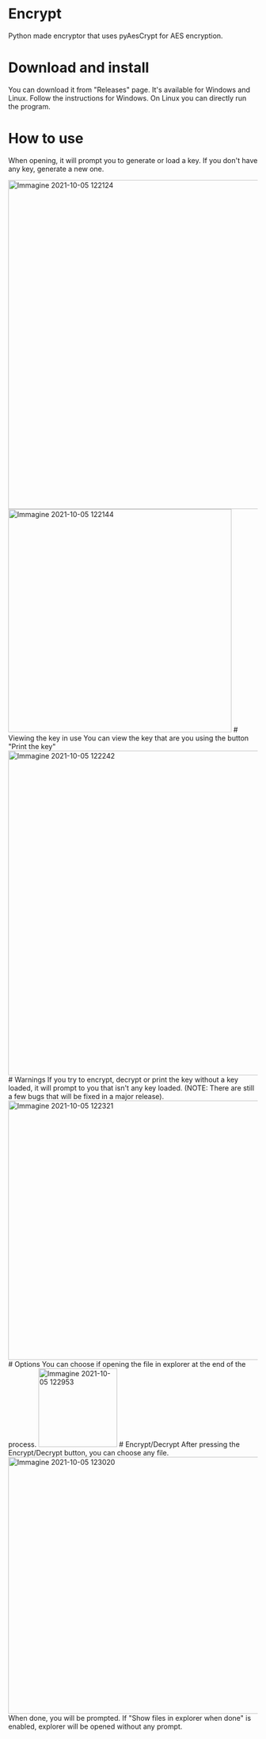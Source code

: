# Encrypt
Python made encryptor that uses pyAesCrypt for AES encryption.
# Download and install
You can download it from "Releases" page. It's available for Windows and Linux.
Follow the instructions for Windows. On Linux you can directly run the program.
# How to use
When opening, it will prompt you to generate or load a key. If you don't have any key, generate a new one.

<img width="665" alt="Immagine 2021-10-05 122124" src="https://user-images.githubusercontent.com/68642808/136005891-e6c827dd-30d7-47d1-906a-53de6923a21c.png">

<img width="451" alt="Immagine 2021-10-05 122144" src="https://user-images.githubusercontent.com/68642808/136005921-3a061b82-a4ec-4f63-b2c3-77e5eddd1181.png">
# Viewing the key in use
You can view the key that are you using the button "Print the key"

<img width="656" alt="Immagine 2021-10-05 122242" src="https://user-images.githubusercontent.com/68642808/136006079-46cfd9fa-69c0-4bb3-af5f-cf5627ea4584.png">
# Warnings
If you try to encrypt, decrypt or print the key without a key loaded, it will prompt to you that isn't any key loaded. (NOTE: There are still a few bugs that will be fixed in a major release).

<img width="524" alt="Immagine 2021-10-05 122321" src="https://user-images.githubusercontent.com/68642808/136006376-9eef0425-041f-40f2-8887-f57819ce38e4.png">
# Options
You can choose if opening the file in explorer at the end of the process.

<img width="159" alt="Immagine 2021-10-05 122953" src="https://user-images.githubusercontent.com/68642808/136006733-36337bc3-4bdb-4a12-a6cd-e1efb5a611bb.png">
# Encrypt/Decrypt
After pressing the Encrypt/Decrypt button, you can choose any file.

<img width="519" alt="Immagine 2021-10-05 123020" src="https://user-images.githubusercontent.com/68642808/136006818-432944a4-a7b6-4c63-a3ed-5e204968d654.png">
When done, you will be prompted. If "Show files in explorer when done" is enabled, explorer will be opened without any prompt.
